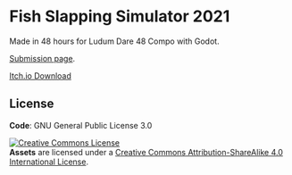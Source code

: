 # Fish Slapping Simulator 2021

Made in 48 hours for Ludum Dare 48 Compo with Godot.

[Submission page](https://ldjam.com/events/ludum-dare/48/fish-slapping-simulator-2021).

[Itch.io Download](https://cwiep.itch.io/fish-slapping-simulator-2021)

## License

**Code**: GNU General Public License 3.0

<a rel="license" href="http://creativecommons.org/licenses/by-sa/4.0/"><img alt="Creative Commons License" style="border-width:0" src="https://i.creativecommons.org/l/by-sa/4.0/88x31.png" /></a><br />**Assets** are licensed under a <a rel="license" href="http://creativecommons.org/licenses/by-sa/4.0/">Creative Commons Attribution-ShareAlike 4.0 International License</a>.
